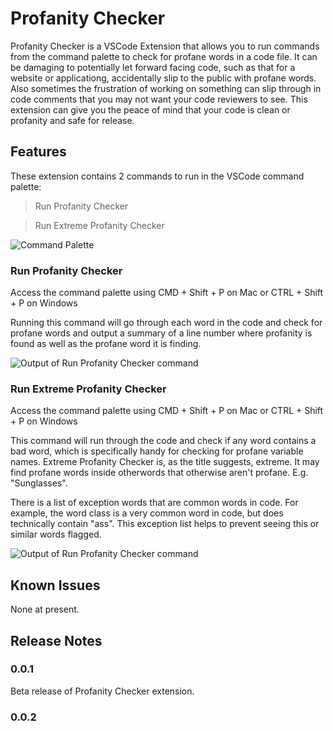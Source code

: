 # Profanity Checker

Profanity Checker is a VSCode Extension that allows you to run commands from the command palette to check for profane words in a code file. It can be damaging to potentially let forward facing code, such as that for a website or applicationg, accidentally slip to the public with profane words. Also sometimes the frustration of working on something can slip through in code comments that you may not want your code reviewers to see. This extension can give you the peace of mind that your code is clean or profanity and safe for release. 

## Features

These extension contains 2 commands to run in the VSCode command palette:

>Run Profanity Checker

>Run Extreme Profanity Checker

![Command Palette](https://i.imgur.com/5qs60O6.png)

### Run Profanity Checker

Access the command palette using CMD + Shift + P on Mac or CTRL + Shift + P on Windows

Running this command will go through each word in the code and check for profane words and output a summary of a line number where profanity is found as well as the profane word it is finding. 

![Output of Run Profanity Checker command](https://i.imgur.com/vykHGJ7.png)

### Run Extreme Profanity Checker

Access the command palette using CMD + Shift + P on Mac or CTRL + Shift + P on Windows

This command will run through the code and check if any word contains a bad word, which is specifically handy for checking for profane variable names. 
Extreme Profanity Checker is, as the title suggests, extreme. It may find profane words inside otherwords that otherwise aren't profane. E.g. "Sunglasses".

There is a list of exception words that are common words in code. For example, the word class is a very common word in code, but does technically contain "ass". This exception list helps to prevent seeing this or similar words flagged.

![Output of Run Profanity Checker command](https://i.imgur.com/gyfx9cE.png)

## Known Issues

None at present.

## Release Notes


### 0.0.1

Beta release of Profanity Checker extension. 

### 0.0.2


